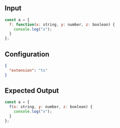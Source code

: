 
## Input
```javascript input
const a = {
  f: function(x: string, y: number, z: boolean) {
    console.log("x");
  }
};
```

## Configuration
```json configuration
{
  "extension": "ts"
}
```

## Expected Output
```javascript expected output
const a = {
  f(x: string, y: number, z: boolean) {
    console.log("x");
  }
};
```
